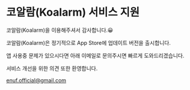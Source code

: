 # 코알람(Koalarm) 서비스 지원

코알람(Koalarm)을 이용해주셔서 감사합니다.😀

코알람(Koalarm)은 정기적으로 App Store에 업데이트 버전을 출시합니다.

앱 사용중 문제가 있으시다면 아래 이메일로 문의주시면 빠르게 도와드리겠습니다.

서비스 개선을 위한 의견 또한 환영합니다.

<enuf.official@gmail.com>
